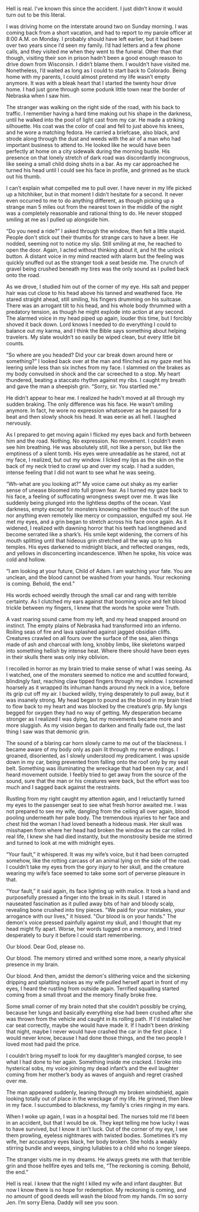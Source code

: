 Hell is real. I’ve known this since the accident. I just didn’t know it would turn out to be this literal.  
  
I was driving home on the interstate around two on Sunday morning. I was coming back from a short vacation, and had to report to my parole officer at 8:00 A.M. on Monday. I probably should have left earlier, but it had been over two years since I’d seen my family. I’d had letters and a few phone calls, and they visited me when they went to the funeral. Other than that though, visiting their son in prison hadn’t been a good enough reason to drive down from Wisconsin. I didn’t blame them. I wouldn’t have visited me. Nonetheless, I’d waited as long as I could to start back to Colorado. Being home with my parents, I could almost pretend my life wasn’t empty anymore. It was with a bleak heart that I started the twenty hour drive home. I had just gone through some podunk little town near the border of Nebraska when I saw him.  
  
The stranger was walking on the right side of the road, with his back to traffic. I remember having a hard time making out his shape in the darkness, until he walked into the pool of light cast from my car. He made a striking silhouette. His coat was the color of coal and fell to just above his knees, and he wore a matching fedora. He carried a briefcase, also black, and strode along through the dust and weeds with the air of a man who had important business to attend to. He looked like he would have been perfectly at home on a city sidewalk during the morning bustle. His presence on that lonely stretch of dark road was discordantly incongruous, like seeing a small child doing shots in a bar. As my car approached he turned his head until I could see his face in profile, and grinned as he stuck out his thumb.  
  
I can’t explain what compelled me to pull over. I have never in my life picked up a hitchhiker, but in that moment I didn’t hesitate for a second. It never even occurred to me to do anything different, as though picking up a strange man 5 miles out from the nearest town in the middle of the night was a completely reasonable and rational thing to do. He never stopped smiling at me as I pulled up alongside him.  
  
“Do you need a ride?” I asked through the window, then felt a little stupid. People don't stick out their thumbs for strange cars to have a beer. He nodded, seeming not to notice my slip. Still smiling at me, he reached to open the door. Again, I acted without thinking about it, and hit the unlock button. A distant voice in my mind reacted with alarm but the feeling was quickly snuffed out as the stranger took a seat beside me. The crunch of gravel being crushed beneath my tires was the only sound as I pulled back onto the road.  
  
As we drove, I studied him out of the corner of my eye. His salt and pepper hair was cut close to his head above his tanned and weathered face. He stared straight ahead, still smiling, his fingers drumming on his suitcase. There was an arrogant tilt to his head, and his whole body thrummed with a predatory tension, as though he might explode into action at any second. The alarmed voice in my head piped up again, louder this time, but I forcibly shoved it back down. Lord knows I needed to do everything I could to balance out my karma, and I think the Bible says something about helping travelers. My slate wouldn’t so easily be wiped clean, but every little bit counts.  
  
“So where are you headed? Did your car break down around here or something?” I looked back over at the man and flinched as my gaze met his leering smile less than six inches from my face. I slammed on the brakes as my body convulsed in shock and the car screeched to a stop. My heart thundered, beating a staccato rhythm against my ribs. I caught my breath and gave the man a sheepish grin. “Sorry, sir. You startled me.”  
  
He didn’t appear to hear me. I realized he hadn't moved at all through my sudden braking. The only difference was his face. He wasn’t smiling anymore. In fact, he wore no expression whatsoever as he paused for a beat and then slowly shook his head. It was eerie as all hell. I laughed nervously.  
  
As I prepared to get moving again I flicked my eyes back and forth between him and the road. Nothing. No expression. No movement. I couldn’t even see him breathing. He was absolutely still, not like a person, but like the emptiness of a silent tomb. His eyes were unreadable as he stared, not at my face, I realized, but out my window. I licked my lips as the skin on the back of my neck tried to crawl up and over my scalp. I had a sudden, intense feeling that I did not want to see what he was seeing.  
  
“Wh-what are you looking at?” My voice came out shaky as my earlier sense of unease bloomed into full grown fear. As I turned my gaze back to his face, a feeling of suffocating wrongness swept over me. It was like suddenly being plunged into the lightless depths of the ocean. Vast darkness, empty except for monsters knowing neither the touch of the sun nor anything even remotely like mercy or compassion, engulfed my soul. He met my eyes, and a grin began to stretch across his face once again. As it widened, I realized with dawning horror that his teeth had lengthened and become serrated like a shark’s. His smile kept widening, the corners of his mouth splitting until that hideous grin stretched all the way up to his temples. His eyes darkened to midnight black, and reflected oranges, reds, and yellows in disconcerting incandescence. When he spoke, his voice was cold and hollow.  
  
“I am looking at your future, Child of Adam. I am watching your fate. You are unclean, and the blood cannot be washed from your hands. Your reckoning is coming. Behold, the end.”  
  
His words echoed weirdly through the small car and rang with terrible certainty. As I clutched my ears against that booming voice and felt blood trickle between my fingers, I knew that the words he spoke were Truth.  
  
A vast roaring sound came from my left, and my head snapped around on instinct. The empty plains of Nebraska had transformed into an inferno. Roiling seas of fire and lava splashed against jagged obsidian cliffs. Creatures crawled on all fours over the surface of the sea, alien things made of ash and charcoal with long, knobby limbs, like skeletons warped into something hellish by intense heat. Where there should have been eyes in their skulls there was only inky oblivion.  
  
I recoiled in horror as my brain tried to make sense of what I was seeing. As I watched, one of the monsters seemed to notice me and scuttled forward, blindingly fast, reaching claw tipped fingers through my window. I screamed hoarsely as it wrapped its inhuman hands around my neck in a vice, before its grip cut off my air. I bucked wildly, trying desperately to pull away, but it was insanely strong. My head began to pound as the blood in my brain tried to flow back to my heart and was blocked by the creature’s grip. My lungs begged for oxygen they had no way of getting. My desperation became stronger as I realized I was dying, but my movements became more and more sluggish. As my vision began to darken and finally fade out, the last thing I saw was that demonic grin.  
  
The sound of a blaring car horn slowly came to me out of the blackness. I became aware of my body only as pain lit through my nerve endings. I groaned, disoriented, as I slowly understood my predicament. I was upside down in my car, being prevented from falling onto the roof only by my seat belt. Something was illuminating the wreckage that had been my car, and I heard movement outside. I feebly tried to get away from the source of the sound, sure that the man or his creatures were back, but the effort was too much and I sagged back against the restraints.  
  
Rustling from my right caught my attention again, and I reluctantly turned my eyes to the passenger seat to see what fresh horror awaited me. I was not prepared to see my wife, dangling from the ceiling all over again, blood pooling underneath her pale body. The tremendous injuries to her face and chest hid the woman I had loved beneath a hideous mask. Her skull was misshapen from where her head had broken the window as the car rolled. In real life, I knew she had died instantly, but the monstrosity beside me stirred and turned to look at me with midnight eyes.  
  
“Your fault,” it whispered. It was my wife’s voice, but it had been corrupted somehow, like the rotting carcass of an animal lying on the side of the road. I couldn’t take my eyes from the gory injury to her skull, and the creature wearing my wife’s face seemed to take some sort of perverse pleasure in that.  
  
“Your fault,” it said again, its face lighting up with malice. It took a hand and purposefully pressed a finger into the break in its skull. I stared in nauseated fascination as it pulled away bits of hair and bloody scalp, revealing bone crushed into tiny pieces. "We paid for your mistakes, your arrogance with our lives," it hissed. "Our blood is on your hands." The demon's voice pressed painfully against my skull, and I thought that my head might fly apart. Worse, her words tugged on a memory, and I tried desperately to bury it before I could start remembering.  
  
Our blood. Dear God, please no.  
  
Our blood. The memory stirred and writhed some more, a nearly physical presence in my brain.  
  
Our blood. And then, amidst the demon's slithering voice and the sickening dripping and splatting noises as my wife pulled herself apart in front of my eyes, I heard the rustling from outside again. Terrified squalling started coming from a small throat and the memory finally broke free.  
  
Some small corner of my brain noted that she couldn’t possibly be crying, because her lungs and basically everything else had been crushed after she was thrown from the vehicle and caught in its rolling path. If I'd installed her car seat correctly, maybe she would have made it. If I hadn't been drinking that night, maybe I never would have crashed the car in the first place. I would never know, because I had done those things, and the two people I loved most had paid the price.  
  
I couldn’t bring myself to look for my daughter’s mangled corpse, to see what I had done to her again. Something inside me cracked. I broke into hysterical sobs, my voice joining my dead infant’s and the evil laughter coming from her mother’s body as waves of anguish and regret crashed over me.  
  
The man appeared suddenly, leaning through my broken windshield, again looking totally out of place in the wreckage of my life. He grinned, then blew in my face. I succumbed to blackness, my family's cries ringing in my ears.  
  
When I woke up again, I was in a hospital bed. The nurses told me I’d been in an accident, but that I would be ok. They kept telling me how lucky I was to have survived, but I know it isn’t luck. Out of the corner of my eye, I see them prowling, eyeless nightmares with twisted bodies. Sometimes it’s my wife, her accusatory eyes black, her body broken. She holds a weakly stirring bundle and weeps, singing lullabies to a child who no longer sleeps.  
  
The stranger visits me in my dreams. He always greets me with that terrible grin and those hellfire eyes and tells me, “The reckoning is coming. Behold, the end.”  
  
Hell is real. I knew that the night I killed my wife and infant daughter. But now I know there is no hope for redemption. My reckoning is coming, and no amount of good deeds will wash the blood from my hands. I’m so sorry Jen. I’m sorry Elena. Daddy will see you soon.